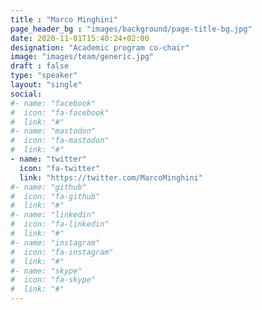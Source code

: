 ```yaml
---
title : "Marco Minghini"
page_header_bg : "images/background/page-title-bg.jpg"
date: 2020-11-01T15:40:24+02:00
designation: "Academic program co-chair"
image: "images/team/generic.jpg"
draft : false
type: "speaker"
layout: "single"
social:
#- name: "facebook"
#  icon: "fa-facebook"
#  link: "#"
#- name: "mastodon"
#  icon: "fa-mastodon"
#  link: "#"
- name: "twitter"
  icon: "fa-twitter"
  link: "https://twitter.com/MarcoMinghini"
#- name: "github"
#  icon: "fa-github"
#  link: "#"
#- name: "linkedin"
#  icon: "fa-linkedin"
#  link: "#"
#- name: "instagram"
#  icon: "fa-instagram"
#  link: "#"
#- name: "skype"
#  icon: "fa-skype"
#  link: "#"
---
```


<add bio text or delete this placeholder>
